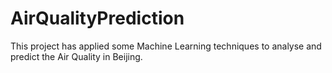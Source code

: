 # AirQualityPrediction
This project has applied some Machine Learning techniques to analyse and predict the Air Quality in Beijing.
